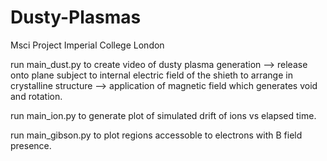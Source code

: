 # Dusty-Plasmas
Msci Project Imperial College London

run main_dust.py to create video of dusty plasma generation --> release onto plane subject to internal electric field of the shieth to arrange
in crystalline structure --> application of magnetic field which generates void and rotation.

run main_ion.py to generate plot of simulated drift of ions vs elapsed time.

run main_gibson.py to plot regions accessoble to electrons with B field presence.
